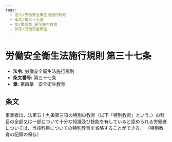 ```yaml
---
tags:
  - 法令/労働安全衛生法施行規則
  - 条文/第三十七条
  - 章/第四章_安全衛生教育
  - 体系/労働安全衛生
---
```

# 労働安全衛生法施行規則 第三十七条

- **法令:** 労働安全衛生法施行規則
- **条文番号:** 第三十七条
- **章:** 第四章　安全衛生教育

## 条文
事業者は、法第五十九条第三項の特別の教育（以下「特別教育」という。）の科目の全部又は一部について十分な知識及び技能を有していると認められる労働者については、当該科目についての特別教育を省略することができる。
（特別教育の記録の保存）

